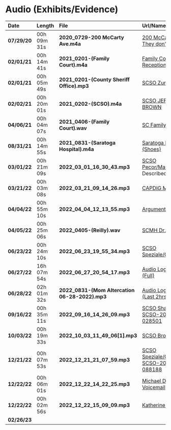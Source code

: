 # Audio (Exhibits/Evidence)

| Date         | Length      | File                              | Url/Name                                                                                       |
|:-------------|:------------|:----------------------------------|:-----------------------------------------------------------------------------------------------|
| **07/29/20** | 00h 09m 31s | **2020_0729-200 McCarty Ave.m4a** | [200 McCarty Ave](https://drive.google.com/file/d/1IHISY3w94uPiFnOAY68iISMYfe3w68S4) [They don't get it.](https://github.com/mcc85s/FightingEntropy/blob/main/Docs/2021_0414-(Jesse%20Pickett).pdf) |
| **02/01/21** | 00h 14m 41s | **2021_0201-(Family Court).m4a**               | [Family Court Receptionist](https://drive.google.com/file/d/12rvHS3-pZ1AB8wp0EpY4aP0cFh6TgNP_) | 
| **02/01/21** | 00h 05m 49s | **2021_0201-(County Sheriff Office).mp3**      | [SCSO Zurlo's Office](https://drive.google.com/file/d/1kYRXSvoWLruRVCUSCOyahuxbaVCGwwA1) |
| **02/02/21** | 00h 20m 01s | **2021_0202-(SCSO).m4a**                       | [SCSO JEFFREY BROWN](https://drive.google.com/file/d/1JECZXhwpXFO5B8fvFnLftESp578PFVF8) |
| **04/06/21** | 00h 04m 07s | **2021_0406-(Family Court).wav**               | [SC Family Court](https://drive.google.com/file/d/1J0CzI1nW5xwmWbwUVwOEMbhLUiZYEr4p) |
| **08/31/21** | 00h 14m 55s | **2021_0831-(Saratoga Hospital).m4a**          | [Saratoga Hospital (Shoes)](https://drive.google.com/file/d/13SaVBgHJpXWZSLw7casjRTktJchTisNY) |
| **03/01/22** | 00h 21m 09s | **2022_03_01_16_30_43.mp3**                    | [SCSO Pecor/Margan/Nelson](https://drive.google.com/file/d/1BNfF9vWjG4vBIO-8oXmIw6aLeNvFRjRL)<br>Described above. |
| **03/21/22** | 00h 03m 08s | **2022_03_21_09_14_26.mp3**                    | [CAPDIG Mr. McCabe](https://drive.google.com/file/d/19wWx6cCcjAiREGd89slUMqyo44EGrR-n) |
| **04/04/22** | 00h 55m 10s | **2022_04_04_12_13_55.mp3**                    | [Argument with Mom](https://drive.google.com/file/d/1E5ERWMgj8GkznNZ_i0bAwjppkD_sWANd) |
| **04/05/22** | 00h 25m 06s | **2022_0405-(Reilly).wav**                     | [SCMH Dr. Reilly](https://drive.google.com/file/d/1aNBYW3iBKJ9SkdfnCeL2aTp5oHCXtnqu) |
| **06/23/22** | 00h 24m 10s | **2022_06_23_19_55_34.mp3**                    | [SCSO Speziale/Gardner](https://drive.google.com/file/d/1Q5JgJ_LLf4PYsil54_hHVo90kG7gViU6) |
| **06/27/22** | 16h 07m 54s | **2022_06_27_20_54_17.mp3**                    | [Audio Log - Mom (Full)](https://drive.google.com/file/d/1MkHiYnBnRl91Ck-ixcEhE5R1dX7B3Fve) |
| **06/28/22** | 02h 01m 32s | **2022_0831-(Mom Altercation 06-28-2022).mp3** | [Audio Log - Mom (Last 2hrs)](https://drive.google.com/file/d/1Z56uu5O52eAzJhUdiby_J8dQQXaOUENa) |
| **09/16/22** | 00h 35m 11s | **2022_09_16_14_26_09.mp3**                    | [SCSO Sharadin - SCSO-2020-028501](https://drive.google.com/file/d/1ERL09t2RRu8UzNK9G3dq0NyTknSsVdxZ) |
| **10/03/22** | 00h 19m 33s | **2022_10_03_11_49_06[1].mp3**                 | [SCSO Brownell](https://drive.google.com/file/d/16m6v0NgadTw99bwjk3rgGQBvK8NHrthv) |
| **12/21/22** | 00h 07m 53s | **2022_12_21_21_07_59.mp3**                    | [SCSO Speziale/Gardner SCSO-2022-088188](https://drive.google.com/file/d/1GVRrNiwlU0Gfwb907LtYQAOAe_1i2_YC) |
| **12/22/22** | 00h 06m 01s | **2022_12_22_14_22_25.mp3**                    | [Michael Depresso - Voicemail](https://drive.google.com/file/d/1LV2gd6oGd9o_06DrziaM2TXZjcAE-8Vy)
| **12/22/22** | 00h 02m 56s | **2022_12_22_15_09_09.mp3**                    | [Katherine Suchocki](https://drive.google.com/file/d/1yJjkJjd7mmQCFY6OBzzNA6mj5t-4SHEn)
| **02/26/23** | 
